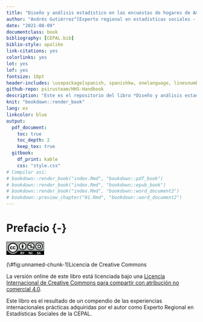 ```yaml
--- 
title: "Diseño y análisis estadístico en las encuestas de hogares de América Latina"
author: "Andrés Gutiérrez^[Experto regional en estadísticas sociales - Unidad de Estadística Social - Comisión Económica para América Latina y el Caribe (CEPAL) -  andres.gutierrez@cepal.org]"
date: "2021-08-09"
documentclass: book
bibliography: [CEPAL.bib]
biblio-style: apalike
link-citations: yes
colorlinks: yes
lot: yes
lof: yes
fontsize: 10pt
header-includes: \usepackage[spanish, spanishkw, onelanguage, linesnumbered]{algorithm2e}
github-repo: psirusteam/HHS-Handbook
description: "Este es el repositorio del libro *Diseño y análisis estadístico en las encuestas de hogares de América Latina*."
knit: "bookdown::render_book"
lang: es
linkcolor: blue
output:
  pdf_document:
    toc: true
    toc_depth: 2
    keep_tex: true
  gitbook:
    df_print: kable
    css: "style.css"
# Compilar así:
# bookdown::render_book("index.Rmd", "bookdown::pdf_book")
# bookdown::render_book("index.Rmd", "bookdown::epub_book")
# bookdown::render_book("index.Rmd", "bookdown::word_document2")
# bookdown::preview_chapter("01.Rmd", "bookdown::word_document2")
---
```




# Prefacio {-}


<div class="figure">
<img src="Pics/CClicence.png" alt="Licencia de Creative Commons" width="100px" />
<p class="caption">(\#fig:unnamed-chunk-1)Licencia de Creative Commons</p>
</div>

La versión online de este libro está licenciada bajo una [Licencia Internacional de Creative Commons para compartir con atribución no comercial 4.0](http://creativecommons.org/licenses/by-nc-sa/4.0/). 

Este libro es el resultado de un compendio de las experiencias internacionales prácticas adquiridas por el autor como Experto Regional en Estadísticas Sociales de la CEPAL.
